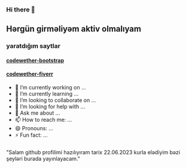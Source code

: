 ### Hi there 👋
## Hərgün girməliyəm aktiv olmalıyam 
### yaratdığım saytlar
#### [codewether-bootstrap](https://codewether-bootstrap.netlify.app/)
#### [codewether-fiverr](https://codewether-fiverr.netlify.app/)
- 🔭 I’m currently working on ...
- 🌱 I’m currently learning ...
- 👯 I’m looking to collaborate on ...
- 🤔 I’m looking for help with ...
- 💬 Ask me about ...
- 📫 How to reach me: ...
- 😄 Pronouns: ...
- ⚡ Fun fact: ...

###

###
"Salam github profilimi hazılıyıram tarix 22.06.2023 kurla elədiyim bəzi şeyləri burada yayınlayacam."
